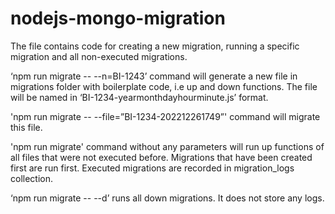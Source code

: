 # nodejs-mongo-migration

The file contains code for creating a new migration, running a specific migration and all non-executed migrations.

‘npm run migrate -- --n=BI-1243’ command will generate a new file in migrations folder with boilerplate code, i.e up and down functions. The file will be named in ‘BI-1234-yearmonthdayhourminute.js’ format.

'npm run migrate -- --file=”BI-1234-202212261749”' command will migrate this file.

'npm run migrate' command without any parameters will run up functions of all files that were not executed before. Migrations that have been created first are run first. Executed migrations are recorded in migration_logs collection.

‘npm run migrate -- --d’ runs all down migrations. It does not store any logs.
